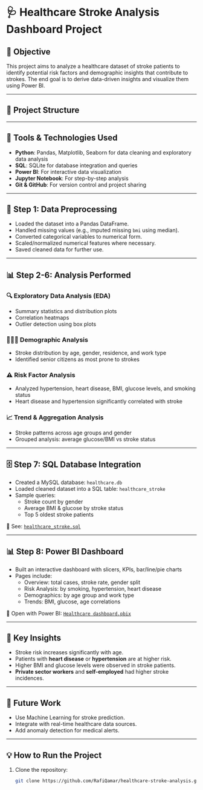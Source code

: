 # 🩺 Healthcare Stroke Analysis Dashboard Project

## 📌 Objective

This project aims to analyze a healthcare dataset of stroke patients to identify potential risk factors and demographic insights that contribute to strokes. The end goal is to derive data-driven insights and visualize them using Power BI.

---

## 📁 Project Structure


---

## 🧪 Tools & Technologies Used

- **Python**: Pandas, Matplotlib, Seaborn for data cleaning and exploratory data analysis
- **SQL**: SQLite for database integration and queries
- **Power BI**: For interactive data visualization
- **Jupyter Notebook**: For step-by-step analysis
- **Git & GitHub**: For version control and project sharing

---

## 🧹 Step 1: Data Preprocessing

- Loaded the dataset into a Pandas DataFrame.
- Handled missing values (e.g., imputed missing `bmi` using median).
- Converted categorical variables to numerical form.
- Scaled/normalized numerical features where necessary.
- Saved cleaned data for further use.

---

## 📊 Step 2-6: Analysis Performed

### 🔍 Exploratory Data Analysis (EDA)
- Summary statistics and distribution plots
- Correlation heatmaps
- Outlier detection using box plots

### 👨‍👩‍👧 Demographic Analysis
- Stroke distribution by age, gender, residence, and work type
- Identified senior citizens as most prone to strokes

### ⚠️ Risk Factor Analysis
- Analyzed hypertension, heart disease, BMI, glucose levels, and smoking status
- Heart disease and hypertension significantly correlated with stroke

### 📈 Trend & Aggregation Analysis
- Stroke patterns across age groups and gender
- Grouped analysis: average glucose/BMI vs stroke status

---

## 🗄️ Step 7: SQL Database Integration

- Created a MySQL database: `healthcare.db`
- Loaded cleaned dataset into a SQL table: `healthcare_stroke`
- Sample queries:
  - Stroke count by gender
  - Average BMI & glucose by stroke status
  - Top 5 oldest stroke patients

📄 See: [`healthcare_stroke.sql`](./healthcare_stroke.sql)

---

## 📊 Step 8: Power BI Dashboard

- Built an interactive dashboard with slicers, KPIs, bar/line/pie charts
- Pages include:
  - Overview: total cases, stroke rate, gender split
  - Risk Analysis: by smoking, hypertension, heart disease
  - Demographics: by age group and work type
  - Trends: BMI, glucose, age correlations

📂 Open with Power BI: [`Healthcare dashboard.pbix`](./Healthcare%20dashboard.pbix)

---

## 📌 Key Insights

- Stroke risk increases significantly with age.
- Patients with **heart disease** or **hypertension** are at higher risk.
- Higher BMI and glucose levels were observed in stroke patients.
- **Private sector workers** and **self-employed** had higher stroke incidences.

---

## 🧠 Future Work

- Use Machine Learning for stroke prediction.
- Integrate with real-time healthcare data sources.
- Add anomaly detection for medical alerts.

---

## 💡 How to Run the Project

1. Clone the repository:
   ```bash
   git clone https://github.com/RafiQamar/healthcare-stroke-analysis.git

